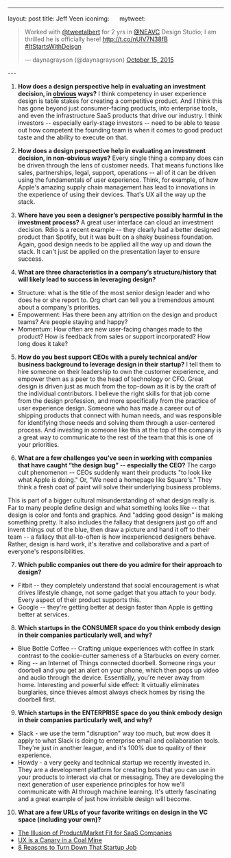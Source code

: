 ---
layout: post
title: Jeff Veen
iconimg: <img width=16 src="https://pbs.twimg.com/profile_images/502548502904201216/oZSQG89V.jpeg">
mytweet: <blockquote class="twitter-tweet" width="480" data-cards="hidden" lang="en"><p lang="en" dir="ltr">Worked with <a href="https://twitter.com/tweetalbert">@tweetalbert</a> for 2 yrs in <a href="https://twitter.com/NEAVC">@NEAVC</a> Design Studio; I am thrilled he is officially here! <a href="http://t.co/nUlV7N38fB">http://t.co/nUlV7N38fB</a> <a href="https://twitter.com/hashtag/ItStartsWithDeisgn?src=hash">#ItStartsWithDeisgn</a></p>&mdash; daynagrayson (@daynagrayson) <a href="https://twitter.com/daynagrayson/status/654676127777099776">October 15, 2015</a></blockquote><script async src="//platform.twitter.com/widgets.js" charset="utf-8"></script>  ---

1. <b>How does a design perspective help in evaluating an investment decision, in <span style="border-bottom: 2px solid black;">obvious</span> ways?</b> I think competency in user experience design is table stakes for creating a competitive product. And I think this has gone beyond just consumer-facing products, into enterprise tools, and even the infrastructure SaaS products that drive our industry. I think investors -- especially early-stage investors -- need to be able to tease out how competent the founding team is when it comes to good product taste and the ability to execute on that.

2. <b>How does a design perspective help in evaluating an investment decision, in non-obvious ways?</b> Every single thing a company does can be driven through the lens of customer needs. That means functions like sales, partnerships, legal, support, operations -- all of it can be driven using the fundamentals of user experience. Think, for example, of how Apple's amazing supply chain management has lead to innovations in the experience of using their devices. That's UX all the way up the stack.

3. <b>Where have you seen a designer&rsquo;s perspective possibly harmful in the investment process?</b> A great user interface can cloud an investment decision. Rdio is a recent example -- they clearly had a better designed product than Spotify, but it was built on a shaky business foundation. Again, good design needs to be applied all the way up and down the stack. It can't just be applied on the presentation layer to ensure success.

4. <b>What are three characteristics in a company&rsquo;s structure/history that will likely lead to success in leveraging design?</b>
  * Structure: what is the title of the most senior design leader and who does he or she report to. Org chart can tell you a tremendous amount about a company's priorities.
  * Empowerment: Has there been any attrition on the design and product teams? Are people staying and happy?
  * Momentum: How often are new user-facing changes made to the product? How is feedback from sales or support incorporated? How long does it take?

5. <b>How do you best support CEOs with a purely technical and/or business background to leverage design in their startup?</b> I tell them to hire someone on their leadership to own the customer experience, and empower them as a peer to the head of technology or CFO. Great design is driven just as much from the top-down as it is by the craft of the individual contributors. I believe the right skills for that job come from the design profession, and more specifically from the practice of user experience design. Someone who has made a career out of shipping products that connect with human needs, and was responsible for identifying those needs and solving them through a user-centered process. And investing in someone like this at the top of the company is a great way to communicate to the rest of the team that this is one of your priorities.

6. <b>What are a few challenges you've seen in working with companies that have caught &ldquo;the design bug&rdquo; -- especially the CEO?</b> The cargo cult phenomenon -- CEOs suddenly want their products "to look like what Apple is doing." Or, "We need a homepage like Square's." They think a fresh coat of paint will solve their underlying business problems.

This is part of a bigger cultural misunderstanding of what design really is. Far to many people define design and what something looks like -- that design is color and fonts and graphics. And "adding good design" is making something pretty. It also includes the fallacy that designers just go off and invent things out of the blue, then draw a picture and hand it off to their team -- a fallacy that all-to-often is how inexperienced designers behave. Rather, design is hard work, it's iterative and collaborative and a part of everyone's responsibilities.

7. <b>Which public companies out there do you admire for their approach to design?</b>
  * Fitbit -- they completely understand that social encouragement is what drives lifestyle change, not some gadget that you attach to your body. Every aspect of their product supports this.
  * Google -- they're getting better at design faster than Apple is getting better at services.

8. <b>Which startups in the CONSUMER space do you think embody design in their companies particularly well, and why?</b>
  * Blue Bottle Coffee -- Crafting unique experiences with coffee in stark contrast to the cookie-cutter sameness of a Starbucks on every corner.
  * Ring -- an Internet of Things connected doorbell. Someone rings your doorbell and you get an alert on your phone, which then pops up video and audio through the device. Essentially, you're never away from home. Interesting and powerful side effect: It virtually eliminates burglaries, since thieves almost always check homes by rising the doorbell first.

9. <b>Which startups in the ENTERPRISE space do you think embody design in their companies particularly well, and why?</b>
  * Slack - we use the term "disruption" way too much, but wow does it apply to what Slack is doing to enterprise email and collaboration tools. They're just in another league, and it's 100% due to quality of their experience. 
  * Howdy - a very geeky and technical startup we recently invested in. They are a development platform for creating bots that you can use in your products to interact via chat or messaging. They are developing the next generation of user experience principles for how we'll communicate with AI through machine learning. It's utterly fascinating and a great example of just how invisible design will become.

10. <b>What are a few URLs of your favorite writings on design in the VC space (including your own)?</b> 
  * [The Illusion of Product/Market Fit for SaaS Companies](http://www.feld.com/archives/2015/01/illusion-product-market-fit-saas-companies.html)
  * [UX is a Canary in a Coal Mine](https://medium.com/swlh/ux-is-a-canary-in-a-coal-mine-b7764b77f371#.yaem7txh4)
  * [8 Reasons to Turn Down That Startup Job](https://deardesignstudent.com/8-reasons-to-turn-down-that-startup-job-1f82a00ade34#.7mij9i4ri)


